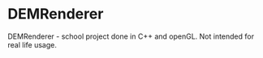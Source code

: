 # DEMRenderer

DEMRenderer - school project done in C++ and openGL. Not intended for real life usage.
